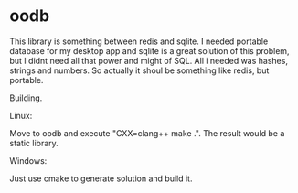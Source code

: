 oodb
====

This library is something between redis and sqlite.
I needed portable database for my desktop app and sqlite is a great solution
of this problem, but I didnt need all that power and might of SQL. All i needed
was hashes, strings and numbers. So actually it shoul be something like redis,
but portable.

Building.

Linux:

Move to oodb and execute "CXX=clang++ make .". The result would be a static
library.

Windows:

Just use cmake to generate solution and build it.
